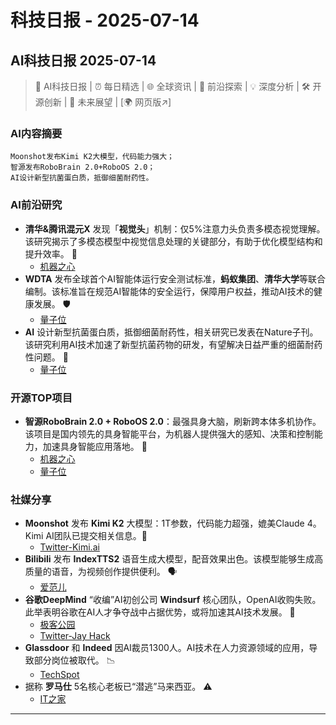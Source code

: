 # 科技日报 - 2025-07-14

## AI科技日报 2025-07-14
> 🤖 AI科技日报 | ⏰ 每日精选 | 🌐 全球资讯 | 🔬 前沿探索 | 💡 深度分析 | 🛠️ 开源创新 | 🚀 未来展望 | [🌍 网页版↗️]
### **AI内容摘要**
```
Moonshot发布Kimi K2大模型，代码能力强大；
智源发布RoboBrain 2.0+RoboOS 2.0；
AI设计新型抗菌蛋白质，抵御细菌耐药性。
```
### AI前沿研究
*   **清华&腾讯混元X** 发现「**视觉头**」机制：仅5%注意力头负责多模态视觉理解。该研究揭示了多模态模型中视觉信息处理的关键部分，有助于优化模型结构和提升效率。 🧐
    *   [机器之心](https://www.jiqizhixin.com/articles/2025-07-14-9)
*   **WDTA** 发布全球首个AI智能体运行安全测试标准，**蚂蚁集团**、**清华大学**等联合编制。该标准旨在规范AI智能体的安全运行，保障用户权益，推动AI技术的健康发展。 🛡️
    *   [量子位](https://www.qbitai.com/2025/07/308867.html)
*   **AI** 设计新型抗菌蛋白质，抵御细菌耐药性，相关研究已发表在Nature子刊。该研究利用AI技术加速了新型抗菌药物的研发，有望解决日益严重的细菌耐药性问题。 🦠
    *   [量子位](https://www.qbitai.com/2025/07/308876.html)
### 开源TOP项目
*   **智源RoboBrain 2.0 + RoboOS 2.0**：最强具身大脑，刷新跨本体多机协作。该项目是国内领先的具身智能平台，为机器人提供强大的感知、决策和控制能力，加速具身智能应用落地。 🤖
    *   [机器之心](https://www.jiqizhixin.com/articles/2025-07-14-10)
    *   [量子位](https://www.qbitai.com/2025/07/308809.html)
### 社媒分享
*   **Moonshot** 发布 **Kimi K2** 大模型：1T参数，代码能力超强，媲美Claude 4。Kimi AI团队已提交相关信息。🚀
    *   [Twitter-Kimi.ai](https://x.com/Kimi_Moonshot/status/1944754256059453823)
*   **Bilibili** 发布 **IndexTTS2** 语音生成大模型，配音效果出色。该模型能够生成高质量的语音，为视频创作提供便利。 🗣️
    *   [爱范儿](https://weibo.com/1642720480/5188357931929467)
*   **谷歌DeepMind** “收编”AI初创公司 **Windsurf** 核心团队，OpenAI收购失败。此举表明谷歌在AI人才争夺战中占据优势，或将加速其AI技术发展。 🤝
    *   [极客公园](http://www.geekpark.net/news/351511)
    *   [Twitter-Jay Hack](https://x.com/mathemagic1an/status/1944458298146857033)
*   **Glassdoor** 和 **Indeed** 因AI裁员1300人。AI技术在人力资源领域的应用，导致部分岗位被取代。 📉
    *   [TechSpot](https://www.techspot.com/news/108658-indeed-glassdoor-lay-off-1300-workers-due-ai.html)
*   据称 **罗马仕** 5名核心老板已“潜逃”马来西亚。 ⚠️
    *   [IT之家](https://www.ithome.com/0/867/783.htm)
---